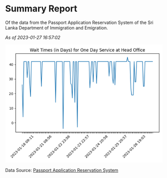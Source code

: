 # Summary Report

Of the data from the Passport Application Reservation System of the Sri Lanka Department of Immigration and Emigration.

*As of 2023-01-27 16:57:02*

![Wait Time Chart](summary.wait_time_chart.png)

Data Source: [Passport Application Reservation System](https://eservices.immigration.gov.lk:8443/appointment/pages/reservationApplication.xhtml)